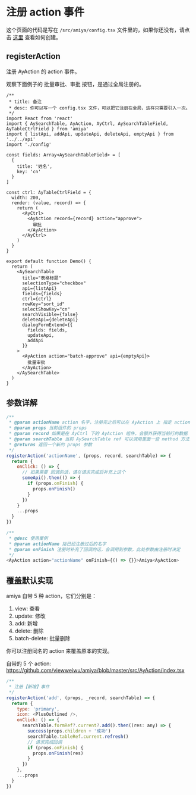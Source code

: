 # 注册 action 事件

这个页面的代码是写在 `/src/amiya/config.tsx` 文件里的，如果你还没有，请点击 [这里](../) 查看如何创建。

## registerAction

注册 AyAction 的 action 事件。

观察下面例子的 批量审批、审批 按钮，是通过全局注册的。

```tsx
/**
 * title: 备注
 * desc: 你可以写一个 config.tsx 文件，可以把它注册在全局，这样只需要引入一次。
 */
import React from 'react'
import { AySearchTable, AyAction, AyCtrl, AySearchTableField, AyTableCtrlField } from 'amiya'
import { listApi, addApi, updateApi, deleteApi, emptyApi } from '../../api'
import './config'

const fields: Array<AySearchTableField> = [
  {
    title: '姓名',
    key: 'cn'
  }
]

const ctrl: AyTableCtrlField = {
  width: 200,
  render: (value, record) => {
    return (
      <AyCtrl>
        <AyAction record={record} action="approve">
          审批
        </AyAction>
      </AyCtrl>
    )
  }
}

export default function Demo() {
  return (
    <AySearchTable
      title="表格标题"
      selectionType="checkbox"
      api={listApi}
      fields={fields}
      ctrl={ctrl}
      rowKey="sort_id"
      selectShowKey="cn"
      searchVisible={false}
      deleteApi={deleteApi}
      dialogFormExtend={{
        fields: fields,
        updateApi,
        addApi
      }}
    >
      <AyAction action="batch-approve" api={emptyApi}>
        批量审批
      </AyAction>
    </AySearchTable>
  )
}
```

## 参数详解

```js
/**
 * @param actionName action 名字，注册完之后可以在 AyAction 上 指定 action
 * @param props 当前组件的 props
 * @param record 如果是在 AyCtrl 下的 AyAction 组件，会额外获得当前行的数据
 * @param searchTable 当前 AySearchTable ref 可以调用里面一些 method 方法
 * @returns 返回一个新的 props 参数
 */
registerAction('actionName', (props, record, searchTable) => {
  return {
    onClick: () => {
      // 如果需要 回调的话，请在请求完成后补充上这个
      someApi().then(() => {
        if (props.onFinish) {
          props.onFinish()
        }
      })
    }
    ...props
  }
})

/**
 * @desc 使用案例
 * @param actionName 指已经注册过后的名字
 * @param onFinish 注册时补充了回调的话，会调用到参数，此处参数由注册时决定
 */
<AyAction action="actionName" onFinish={() => {}}>Amiya<AyAction>
```

## 覆盖默认实现

amiya 自带 5 种 action，它们分别是：

1. view: 查看
2. update: 修改
3. add: 新增
4. delete: 删除
5. batch-delete: 批量删除

你可以注册同名的 action 来覆盖原本的实现。

自带的 5 个 action: https://github.com/viewweiwu/amiya/blob/master/src/AyAction/index.tsx

```js
/**
 * 注册【新增】事件
 */
registerAction('add', (props, _record, searchTable) => {
  return {
    type: 'primary',
    icon: <PlusOutlined />,
    onClick: () => {
      searchTable.formRef?.current?.add().then((res: any) => {
        success(props.children + '成功')
        searchTable.tableRef.current.refresh()
        // 请求完成回调
        if (props.onFinish) {
          props.onFinish(res)
        }
      })
    },
    ...props
  }
})
```
